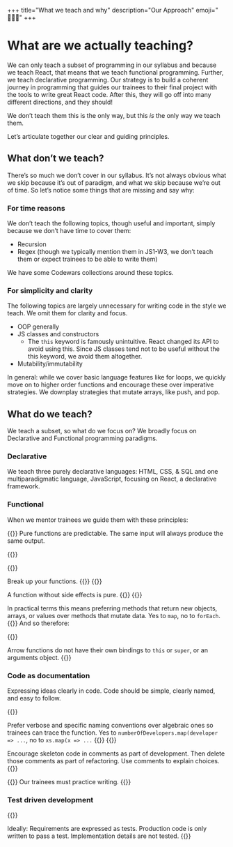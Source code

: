 +++
title="What we teach and why"
description="Our Approach"
emoji=" 👩🏿‍🏫"
+++

# What are we actually teaching?

We can only teach a subset of programming in our syllabus and because we teach React, that means that we teach functional programming. Further, we teach declarative programming. Our strategy is to build a coherent journey in programming that guides our trainees to their final project with the tools to write great React code. After this, they will go off into many different directions, and they should!

We don’t teach them this is the only way, but this _is_ the only way we teach them.

Let’s articulate together our clear and guiding principles.

## What don’t we teach?

There’s so much we don’t cover in our syllabus. It’s not always obvious what we skip because it’s out of paradigm, and what we skip because we’re out of time. So let’s notice some things that are missing and say why:

### For time reasons

We don’t teach the following topics, though useful and important, simply because we don’t have time to cover them:

- Recursion
- Regex (though we typically mention them in JS1-W3, we don’t teach them or expect trainees to be able to write them)

We have some Codewars collections around these topics.

### For simplicity and clarity

The following topics are largely unnecessary for writing code in the style we teach. We omit them for clarity and focus.

- OOP generally
- JS classes and constructors
  - The `this` keyword is famously unintuitive. React changed its API to avoid using this. Since JS classes tend not to be useful without the this keyword, we avoid them altogether.
- Mutability/immutability

In general: while we cover basic language features like for loops, we quickly move on to higher order functions and encourage these over imperative strategies. We downplay strategies that mutate arrays, like push, and pop.

## What do we teach?

We teach a subset, so what do we focus on? We broadly focus on Declarative and Functional programming paradigms.

### Declarative

We teach three purely declarative languages: HTML, CSS, & SQL and one multiparadigmatic language, JavaScript, focusing on React, a declarative framework.

### Functional

When we mentor trainees we guide them with these principles:

{{<note type="piece" title="Prefer pure functions">}}
Pure functions are predictable. The same input will always produce the same output.

{{</note>}}

{{<note type="piece" title="Prefer composable functions">}}

Break up your functions.
{{</note>}}
{{<note type="piece" title="Minimise side effects">}}

A function without side effects is pure.
{{</note>}}
{{<note type="piece" title="Avoid mutation">}}

In practical terms this means preferring methods that return new objects, arrays, or values over methods that mutate data. Yes to `map`, no to `forEach`.
{{</note>}}
And so therefore:

{{<note type="piece" title="Prefer arrow functions">}}

Arrow functions do not have their own bindings to `this` or `super`, or an arguments object.
{{</note>}}

### Code as documentation

Expressing ideas clearly in code. Code should be simple, clearly named, and easy to follow.

{{<note type="piece" title="Name data clearly">}}

Prefer verbose and specific naming conventions over algebraic ones so trainees can trace the function. Yes to `numberOfDevelopers.map(developer => ...`, no to `xs.map(x => ...`
{{</note>}}
{{<note type="piece" title="Comments are why not what">}}

Encourage skeleton code in comments as part of development. Then delete those comments as part of refactoring. Use comments to explain choices.
{{</note>}}

{{<note type="piece" title="Documentation is expected, simple and routine.">}} Our trainees must practice writing.
{{</note>}}

### Test driven development

{{<note type="piece" title="Red, green, refactor">}}

Ideally: Requirements are expressed as tests. Production code is only written to pass a test. Implementation details are not tested.
{{</note>}}

